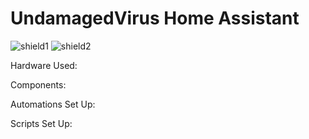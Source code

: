 # UndamagedVirus Home Assistant 
![shield1](https://img.shields.io/github/last-commit/UndamagedVirus/Home-AssistantConfig.svg "Latest-Commit")
![shield2](https://img.shields.io/github/commit-activity/y/UndamagedVirus/Home-AssistantConfig "commit-activity")

Hardware Used:

Components:

Automations Set Up:

Scripts Set Up:

